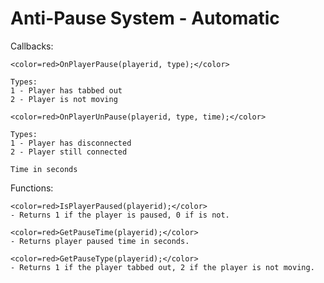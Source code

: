 # Anti-Pause System - Automatic


Callbacks:

    <color=red>OnPlayerPause(playerid, type);</color>
    
    Types:
    1 - Player has tabbed out
    2 - Player is not moving
  
    <color=red>OnPlayerUnPause(playerid, type, time);</color> 
    
    Types:
    1 - Player has disconnected
    2 - Player still connected
  
    Time in seconds
  
Functions:

    <color=red>IsPlayerPaused(playerid);</color> 
    - Returns 1 if the player is paused, 0 if is not.
  
    <color=red>GetPauseTime(playerid);</color> 
    - Returns player paused time in seconds.
  
    <color=red>GetPauseType(playerid);</color> 
    - Returns 1 if the player tabbed out, 2 if the player is not moving.
